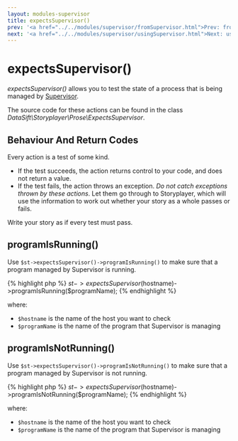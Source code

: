 ```yaml
---
layout: modules-supervisor
title: expectsSupervisor()
prev: '<a href="../../modules/supervisor/fromSupervisor.html">Prev: fromSupervisor()</a>'
next: '<a href="../../modules/supervisor/usingSupervisor.html">Next: usingSupervisor()</a>'
---
```


# expectsSupervisor()

_expectsSupervisor()_ allows you to test the state of a process that is being managed by [Supervisor](http://supervisord.org).

The source code for these actions can be found in the class _DataSift\Storyplayer\Prose\ExpectsSupervisor_.

## Behaviour And Return Codes

Every action is a test of some kind.

* If the test succeeds, the action returns control to your code, and does not return a value.
* If the test fails, the action throws an exception.  _Do not catch exceptions thrown by these actions_.  Let them go through to Storyplayer, which will use the information to work out whether your story as a whole passes or fails.

Write your story as if every test must pass.

## programIsRunning()

Use `$st->expectsSupervisor()->programIsRunning()` to make sure that a program managed by Supervisor is running.

{% highlight php %}
$st->expectsSupervisor($hostname)->programIsRunning($programName);
{% endhighlight %}

where:

* `$hostname` is the name of the host you want to check
* `$programName` is the name of the program that Supervisor is managing

## programIsNotRunning()

Use `$st->expectsSupervisor()->programIsNotRunning()` to make sure that a program managed by Supervisor is not running.

{% highlight php %}
$st->expectsSupervisor($hostname)->programIsNotRunning($programName);
{% endhighlight %}

where:

* `$hostname` is the name of the host you want to check
* `$programName` is the name of the program that Supervisor is managing
